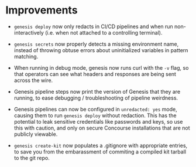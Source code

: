 # Improvements

- `genesis deploy` now only redacts in CI/CD pipelines and when
  run non-interactively (i.e. when not attached to a controlling
  terminal).

- `genesis secrets` now properly detects a missing environment
  name, instead of throwing obtuse errors about uninitialized
  variables in pattern matching.

- When running in debug mode, genesis now runs curl with the `-v`
  flag, so that operators can see what headers and responses are
  being sent across the wire.

- Genesis pipeline steps now print the version of Genesis that
  they are running, to ease debugging / troubleshooting of
  pipeline weirdness.

- Genesis pipelines can now be configured in `unredacted: yes`
  mode, causing them to run `genesis deploy` without redaction.
  This has the potential to leak sensitive credentials like
  passwords and keys, so use this with caution, and only on
  secure Concourse installations that are not publicly viewable.

- `genesis create-kit` now populates a .gitignore with appropriate
  entries, to save you from the embarassment of commiting a
  compiled kit tarball to the git repo.
